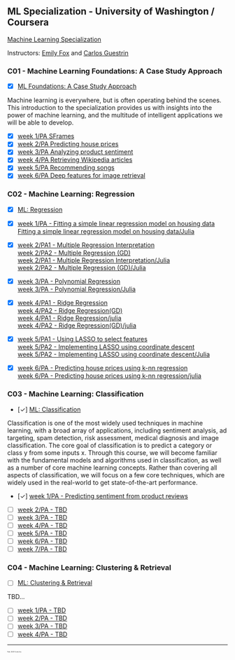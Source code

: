 ## ML Specialization - University of Washington / Coursera

[Machine Learning Specialization](https://www.coursera.org/specializations/machine-learning)

Instructors: [Emily Fox](https://www.coursera.org/instructor/~14032411) and [Carlos Guestrin](https://www.coursera.org/instructor/guestrin)  


### C01 - Machine Learning Foundations: A Case Study Approach
 - [x] [ML Foundations: A Case Study Approach](https://www.coursera.org/learn/ml-foundations/home/welcome)

Machine learning is everywhere, but is often operating behind the scenes.  
This introduction to the specialization provides us with insights into the power of machine learning, and the multitude of intelligent applications we will be able to develop.

 - [x] [week 1/PA SFrames](https://github.com/pascal-p/ML_UW_Spec/blob/main/C01/w01/C01w01_SFrames.ipynb)
 - [x] [week 2/PA Predicting house prices](https://github.com/pascal-p/ML_UW_Spec/blob/main/C01/w02/C01w02_Linear_Regression.ipynb)
 - [x] [week 3/PA Analyzing product sentiment](https://github.com/pascal-p/ML_UW_Spec/blob/main/C01/w03/C01w03_Sentiment_Classifier.ipynb)
 - [x] [week 4/PA Retrieving Wikipedia articles](https://github.com/pascal-p/ML_UW_Spec/blob/main/C01/w04/C01w04_Retrieving_Wikipedia_Articles.ipynb)
 - [x] [week 5/PA Recommending songs](https://github.com/pascal-p/ML_UW_Spec/blob/main/C01/w05/C01w05_Recommending_Songs.ipynb)
 - [x] [week 6/PA Deep features for image retrieval](https://github.com/pascal-p/ML_UW_Spec/blob/main/C01/w06/C01w06_Deep%20Features%20for%20Image%20Retrieval.ipynb)

### C02 - Machine Learning: Regression
 - [x] [ML: Regression](https://www.coursera.org/learn/ml-regression)

 
 - [x] [week 1/PA - Fitting a simple linear regression model on housing data](https://github.com/pascal-p/ML_UW_Spec/blob/main/C02/w01%20-%20Simple%20Regression/C02w01_nb_pa.ipynb)<br />
       [Fitting a simple linear regression model on housing data/Julia](https://github.com/pascal-p/ML_UW_Spec/blob/main/C02/w01%20-%20Simple%20Regression/C02w01_nb_pa.jl)
 - [x] [week 2/PA1 - Multiple Regression Interpretation](https://github.com/pascal-p/ML_UW_Spec/blob/main/C02/w02%20-%20Mutlitple%20Regression/C02w02_nb_pa1.ipynb)<br />
       [week 2/PA2 - Multiple Regression (GD)](https://github.com/pascal-p/ML_UW_Spec/blob/main/C02/w02%20-%20Mutlitple%20Regression/C02w02_nb_pa2.ipynb)<br />
       [week 2/PA1 - Multiple Regression Interpretation/Julia](https://github.com/pascal-p/ML_UW_Spec/blob/main/C02/w02%20-%20Mutlitple%20Regression/C02w02_nb_pa1.jl)<br />
       [week 2/PA2 - Multiple Regression (GD)/Julia](https://github.com/pascal-p/ML_UW_Spec/blob/main/C02/w02%20-%20Mutlitple%20Regression/C02w02_nb_pa2.jl)
       
 - [x] [week 3/PA - Polynomial Regression](https://github.com/pascal-p/ML_UW_Spec/blob/main/C02/w03%20-%20Assessing%20Performance/C02w03_nb_pa.ipynb)<br />
       [week 3/PA - Polynomial Regression/Julia](https://github.com/pascal-p/ML_UW_Spec/blob/main/C02/w03%20-%20Assessing%20Performance/C02w03_nb_pa.jl)<br />
 - [x] [week 4/PA1 - Ridge Regression](https://github.com/pascal-p/ML_UW_Spec/blob/main/C02/w04%20-%20Ridge%20Regression/C02w04_nb_pa1.ipynb)<br />
       [week 4/PA2 - Ridge Regression(GD)](https://github.com/pascal-p/ML_UW_Spec/blob/main/C02/w04%20-%20Ridge%20Regression/C02w04_nb_pa2.ipynb)<br />
       [week 4/PA1 - Ridge Regression/julia](https://github.com/pascal-p/ML_UW_Spec/blob/main/C02/w04%20-%20Ridge%20Regression/C02w04_nb_pa1.jl)<br />
       [week 4/PA2 - Ridge Regression(GD)/julia](https://github.com/pascal-p/ML_UW_Spec/blob/main/C02/w04%20-%20Ridge%20Regression/C02w04_nb_pa2.jl)
       
 - [x] [week 5/PA1 - Using LASSO to select features](https://github.com/pascal-p/ML_UW_Spec/blob/main/C02/w05%20-%20Feature%20Selection%20%26%20Lasso/C02w05_nb_pa1.ipynb)<br />
       [week 5/PA2 - Implementing LASSO using coordinate descent](https://github.com/pascal-p/ML_UW_Spec/blob/main/C02/w05%20-%20Feature%20Selection%20%26%20Lasso/C02w05_nb_pa2.ipynb)<br />
       [week 5/PA2 - Implementing LASSO using coordinate descent/Julia](https://github.com/pascal-p/ML_UW_Spec/blob/main/C02/w05%20-%20Feature%20Selection%20%26%20Lasso/C02w05_nb_pa2.jl)
 - [x] [week 6/PA - Predicting house prices using k-nn regression](https://github.com/pascal-p/ML_UW_Spec/blob/main/C02/w06%20-%20Nearest%20neighbor%20%26%20Kernel%20Regression/C02w06_nb_pa.ipynb)<br />
       [week 6/PA - Predicting house prices using k-nn regression/julia](https://github.com/pascal-p/ML_UW_Spec/blob/main/C02/w06%20-%20Nearest%20neighbor%20%26%20Kernel%20Regression/C02w06_nb_pa.jl)<br />
 

### C03 - Machine Learning: Classification
 - [✓] [ML: Classification](https://www.coursera.org/learn/ml-classification)

Classification is one of the most widely used techniques in machine learning, with a broad array of applications, including sentiment analysis, ad targeting, spam detection, risk assessment, medical diagnosis and image classification. The core goal of classification is to predict a category or class y from some inputs x. Through this course, we will become familiar with the fundamental models and algorithms used in classification, as well as a number of core machine learning concepts. Rather than covering all aspects of classification, we will focus on a few core techniques, which are widely used in the real-world to get state-of-the-art performance. 

  - [✓] [week 1/PA - Predicting sentiment from product reviews](https://github.com/pascal-p/ML_UW_Spec/blob/main/C03/w01/C03w01_nb_pa.ipynb)
  - [ ] [week 2/PA - TBD]()
  - [ ] [week 3/PA - TBD]()
  - [ ] [week 4/PA - TBD]()
  - [ ] [week 5/PA - TBD]()
  - [ ] [week 6/PA - TBD]()
  - [ ] [week 7/PA - TBD]()

### C04 - Machine Learning: Clustering & Retrieval
 - [ ] [ML: Clustering & Retrieval](https://www.coursera.org/learn/ml-clustering-and-retrieval)

TBD...

  - [ ] [week 1/PA - TBD]()
  - [ ] [week 2/PA - TBD]()
  - [ ] [week 3/PA - TBD]()
  - [ ] [week 4/PA - TBD]()

<hr />
<p style="font-size:0.25em">Feb. 2021 Corto Inc</p>
